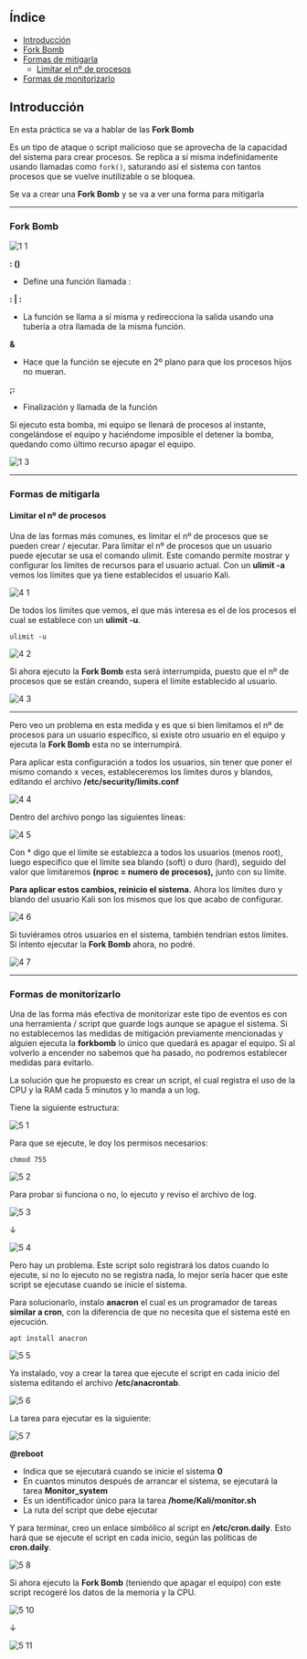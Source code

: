 ## Índice

- [Introducción](#introducción)
- [Fork Bomb](#fork-bomb)
- [Formas de mitigarla](#formas-de-mitigarla)
  - [Limitar el nº de procesos](#limitar-el-nº-de-procesos)
- [Formas de monitorizarlo](#formas-de-monitorizarlo)

## Introducción

En esta práctica se va a hablar de las **Fork Bomb**

Es un tipo de ataque o script malicioso que se aprovecha de la capacidad del sistema para crear procesos. Se replica a sí misma indefinidamente usando llamadas como `fork()`, saturando así el sistema con tantos procesos que se vuelve inutilizable o se bloquea.

Se va a crear una **Fork Bomb** y se va a ver una forma para mitigarla


---

### Fork Bomb


![1 1](https://github.com/user-attachments/assets/6413f3d9-c834-4f64-8394-06a08babadaf)


**: ()**
- Define una función llamada :

**: | :**
- La función se llama a sí misma y redirecciona la salida usando una tubería a otra llamada de la misma función.

**&**
- Hace que la función se ejecute en 2º plano para que los procesos hijos no mueran.

**;:**
- Finalización y llamada de la función

Si ejecuto esta bomba, mi equipo se llenará de procesos al instante, congelándose el equipo y haciéndome imposible el detener la bomba, quedando como último recurso apagar el equipo.

![1 3](https://github.com/user-attachments/assets/c88b3b4c-cd7f-4838-84cc-5fc669178197)



---

### Formas de mitigarla

#### Limitar el nº de procesos

Una de las formas más comunes, es limitar el nº de procesos que se pueden crear / ejecutar. 
Para limitar el nº de procesos que un usuario puede ejecutar se usa el comando ulimit. 
Este comando permite mostrar y configurar los límites de recursos para el usuario actual. 
Con un **ulimit -a** vemos los límites que ya tiene establecidos el usuario Kali. 

![4 1](https://github.com/user-attachments/assets/fb48eb7d-a1ed-4d27-8ce8-143ae93e665b)


De todos los límites que vemos, el que más interesa es el de los procesos el cual se establece con un **ulimit -u**.

`ulimit -u`

![4 2](https://github.com/user-attachments/assets/0210fca9-9a20-45cd-b086-2c19c186b4e7)


Si ahora ejecuto la **Fork Bomb** esta será interrumpida, puesto que el nº de procesos que se están creando, supera el límite establecido al usuario.

![4 3](https://github.com/user-attachments/assets/6a18c71c-6230-41cb-8330-b8a21f4aa3c6)


--------

Pero veo un problema en esta medida y es que si bien limitamos el nº de procesos para un usuario específico, si existe otro usuario en el equipo y ejecuta la **Fork Bomb** esta no se interrumpirá. 

Para aplicar esta configuración a todos los usuarios, sin tener que poner el mismo comando x veces, estableceremos los limites duros y blandos, editando el archivo **/etc/security/limits.conf**

![4 4](https://github.com/user-attachments/assets/baa051f6-0a32-4cfd-a343-df18605add5f)


Dentro del archivo pongo las siguientes líneas:

![4 5](https://github.com/user-attachments/assets/a40c8b1e-d9b5-4e44-aad1-fec6d6a98b37)


Con * digo que el límite se establezca a todos los usuarios (menos root), luego especifico que el límite sea blando (soft) o duro (hard), seguido del valor que limitaremos **(nproc = numero de procesos),** junto con su límite.

**Para aplicar estos cambios, reinicio el sistema.**
Ahora los límites duro y blando del usuario Kali son los mismos que los que acabo de configurar.

![4 6](https://github.com/user-attachments/assets/83c4f99b-3ab7-4063-b68d-983eebcc2275)


Si tuviéramos otros usuarios en el sistema, también tendrían estos límites.
Si intento ejecutar la **Fork Bomb** ahora, no podré.

![4 7](https://github.com/user-attachments/assets/25f2131d-dbf9-417e-b72c-bc6624579081)


---

### Formas de monitorizarlo

Una de las forma más efectiva de monitorizar este tipo de eventos es con una herramienta / script que guarde logs aunque se apague el sistema. 
Si no establecemos las medidas de mitigación previamente mencionadas y alguien ejecuta la **forkbomb** lo único que quedará es apagar el equipo. 
Si al volverlo a encender no sabemos que ha pasado, no podremos establecer medidas para evitarlo.

La solución que he propuesto es crear un script, el cual registra el uso de la CPU y la RAM cada 5 minutos y lo manda a un log.

Tiene la siguiente estructura:

![5 1](https://github.com/user-attachments/assets/c2558d1f-a246-470d-b270-eac846974e27)


Para que se ejecute, le doy los permisos necesarios:

`chmod 755`

![5 2](https://github.com/user-attachments/assets/57aee797-9bde-4152-aeba-b6d8f03e701a)


Para probar si funciona o no, lo ejecuto y reviso el archivo de log.

![5 3](https://github.com/user-attachments/assets/c04822c7-9409-42ab-97ab-a2c76ad8cfa0)


↓

![5 4](https://github.com/user-attachments/assets/c52d6e90-dd2e-4b46-a94c-7ea13dab8472)


Pero hay un problema. Este script solo registrará los datos cuando lo ejecute, si no lo ejecuto no se registra nada, lo mejor sería hacer que este script se ejecutase cuando se inicie el sistema.

Para solucionarlo, instalo **anacron** el cual es un programador de tareas **similar a cron**, con la diferencia de que no necesita que el sistema esté en ejecución. 

`apt install anacron`

![5 5](https://github.com/user-attachments/assets/4757e714-ece1-4f13-bc69-146c67aa103c)


Ya instalado, voy a crear la tarea que ejecute el script en cada inicio del sistema editando el archivo **/etc/anacrontab**.

![5 6](https://github.com/user-attachments/assets/594cd4d7-6ff6-4214-b486-adca741d0457)


La tarea para ejecutar es la siguiente:

![5 7](https://github.com/user-attachments/assets/ef97135b-cd62-433c-875d-5a67feac3b3d)


**@reboot**
- Indica que se ejecutará cuando se inicie el sistema
**0**
- En cuantos minutos después de arrancar el sistema, se ejecutará la tarea
**Monitor_system**
- Es un identificador único para la tarea
**/home/Kali/monitor.sh**
- La ruta del script que debe ejecutar

Y para terminar, creo un enlace simbólico al script en **/etc/cron.daily**. 
Esto hará que se ejecute el script en cada inicio, según las políticas de **cron.daily**.

![5 8](https://github.com/user-attachments/assets/d68422bf-ea21-44cf-9bd1-b2b4f3789e96)


Si ahora ejecuto la **Fork Bomb** (teniendo que apagar el equipo) con este script recogeré los datos de la memoria y la CPU.

![5 10](https://github.com/user-attachments/assets/5f95d864-8c36-4b95-a01d-9101e6d2b015)


↓

![5 11](https://github.com/user-attachments/assets/483b6ee8-7938-497f-a2b7-f4f4a88ef6a7)
